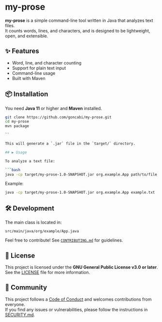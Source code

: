 # my-prose

**my-prose** is a simple command-line tool written in Java that analyzes text files.  
It counts words, lines, and characters, and is designed to be lightweight, open, and extensible.

## ✨ Features

- Word, line, and character counting
- Support for plain text input
- Command-line usage
- Built with Maven

## 📦 Installation

You need **Java 11** or higher and **Maven** installed.

```bash
git clone https://github.com/goncabi/my-prose.git
cd my-prose
mvn package

``

This will generate a `.jar` file in the `target/` directory.

## ▶️ Usage

To analyze a text file:

```bash
java -cp target/my-prose-1.0-SNAPSHOT.jar org.example.App path/to/file.txt
```

Example:

```bash
java -cp target/my-prose-1.0-SNAPSHOT.jar org.example.App example.txt
```

## 🛠 Development

The main class is located in:

```
src/main/java/org/example/App.java
```

Feel free to contribute! See [`CONTRIBUTING.md`](CONTRIBUTING.md) for guidelines.

## 📄 License

This project is licensed under the **GNU General Public License v3.0 or later**.  
See the [LICENSE](LICENSE) file for more information.

## 🤝 Community

This project follows a [Code of Conduct](CODE_OF_CONDUCT.md) and welcomes contributions from everyone.  
If you find any issues or vulnerabilities, please follow the instructions in [SECURITY.md](SECURITY.md).

